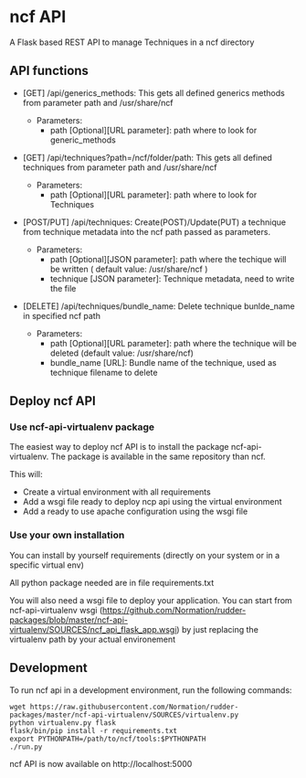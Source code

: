 # ncf API

A Flask based REST API to manage Techniques in a ncf directory

## API functions

* [GET] /api/generics_methods: This gets all defined generics methods from parameter path and /usr/share/ncf
  * Parameters:
    * path [Optional][URL parameter]: path where to look for generic_methods

* [GET] /api/techniques?path=/ncf/folder/path: This gets all defined techniques from parameter path and /usr/share/ncf
  * Parameters:
    * path [Optional][URL parameter]: path where to look for Techniques

* [POST/PUT] /api/techniques: Create(POST)/Update(PUT) a technique from technique metadata into the ncf path passed as parameters.
  * Parameters:
    * path [Optional][JSON parameter]: path where the techique will be written ( default value: /usr/share/ncf )
    * technique [JSON parameter]: Technique metadata, need to write the file

* [DELETE] /api/techniques/bundle_name: Delete technique bunlde_name in specified ncf path
  * Parameters:
    * path [Optional][URL parameter]: path where the technique will be deleted (default value: /usr/share/ncf)
    * bundle_name [URL]: Bundle name of the technique, used as technique filename to delete

## Deploy ncf API

### Use ncf-api-virtualenv package

The easiest way to deploy ncf API is to install the package ncf-api-virtualenv. The package is available in the same repository than ncf.

This will:

* Create a virtual environment with all requirements
* Add a wsgi file ready to deploy ncp api using the virtual environment
* Add a ready to use apache configuration using the wsgi file

### Use your own installation

You can install by yourself requirements (directly on your system or in a specific virtual env)

All python package needed are in file requirements.txt 

You will also need a wsgi file to deploy your application. You can start from ncf-api-virtualenv wsgi (https://github.com/Normation/rudder-packages/blob/master/ncf-api-virtualenv/SOURCES/ncf_api_flask_app.wsgi) by just replacing the virtualenv path by your actual environement


## Development

To run ncf api in a development environment, run the following commands:

```shell
wget https://raw.githubusercontent.com/Normation/rudder-packages/master/ncf-api-virtualenv/SOURCES/virtualenv.py
python virtualenv.py flask
flask/bin/pip install -r requirements.txt
export PYTHONPATH=/path/to/ncf/tools:$PYTHONPATH
./run.py
```

ncf API is now available on http://localhost:5000 
